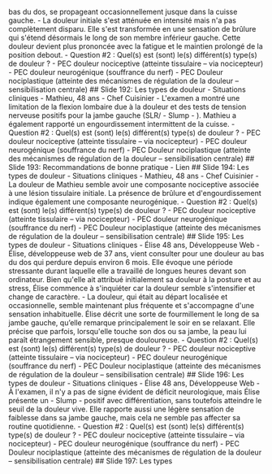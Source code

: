 bas du dos, se propageant occasionnellement jusque dans la cuisse gauche. - La douleur initiale s'est atténuée en intensité mais n'a pas complètement disparu. Elle s'est transformée en une sensation de brûlure qui s'étend désormais le long de son membre inférieur gauche. Cette douleur devient plus prononcée avec la fatigue et le maintien prolongé de la position debout. - Question #2 : Quel(s) est (sont) le(s) différent(s) type(s) de douleur ? - PEC douleur nociceptive (atteinte tissulaire – via nocicepteur) - PEC douleur neurogénique (souffrance du nerf) - PEC Douleur nociplastique (atteinte des mécanismes de régulation de la douleur – sensibilisation centrale) ## Slide 192: Les types de douleur - Situations cliniques - Mathieu, 48 ans - Chef Cuisinier - L'examen a montré une limitation de la flexion lombaire due à la douleur et des tests de tension nerveuse positifs pour la jambe gauche (SLR/ - Slump - ). Mathieu a également rapporté un engourdissement intermittent de la cuisse. - Question #2 : Quel(s) est (sont) le(s) différent(s) type(s) de douleur ? - PEC douleur nociceptive (atteinte tissulaire – via nocicepteur) - PEC douleur neurogénique (souffrance du nerf) - PEC Douleur nociplastique (atteinte des mécanismes de régulation de la douleur – sensibilisation centrale) ## Slide 193: Recommandations de bonne pratique - Lien ## Slide 194: Les types de douleur - Situations cliniques - Mathieu, 48 ans - Chef Cuisinier - La douleur de Mathieu semble avoir une composante nociceptive associée à une lésion tissulaire initiale. La présence de brûlure et d'engourdissement indique également une composante neurogénique. - Question #2 : Quel(s) est (sont) le(s) différent(s) type(s) de douleur ? - PEC douleur nociceptive (atteinte tissulaire – via nocicepteur) - PEC douleur neurogénique (souffrance du nerf) - PEC Douleur nociplastique (atteinte des mécanismes de régulation de la douleur – sensibilisation centrale) ## Slide 195: Les types de douleur - Situations cliniques - Élise 48 ans, Développeuse Web - Élise, développeuse web de 37 ans, vient consulter pour une douleur au bas du dos qui perdure depuis environ 6 mois. Elle évoque une période stressante durant laquelle elle a travaillé de longues heures devant son ordinateur. Bien qu'elle ait attribué initialement sa douleur à la posture et au stress, Élise commence à s'inquiéter car la douleur semble s'intensifier et change de caractère. - La douleur, qui était au départ localisée et occasionnelle, semble maintenant plus fréquente et s'accompagne d'une sensation inhabituelle. Élise décrit une sorte de fourmillement le long de sa jambe gauche, qu’elle remarque principalement le soir en se relaxant. Elle précise que parfois, lorsqu'elle touche son dos ou sa jambe, la peau lui paraît étrangement sensible, presque douloureuse. - Question #2 : Quel(s) est (sont) le(s) différent(s) type(s) de douleur ? - PEC douleur nociceptive (atteinte tissulaire – via nocicepteur) - PEC douleur neurogénique (souffrance du nerf) - PEC Douleur nociplastique (atteinte des mécanismes de régulation de la douleur – sensibilisation centrale) ## Slide 196: Les types de douleur - Situations cliniques - Élise 48 ans, Développeuse Web - À l'examen, il n'y a pas de signe évident de déficit neurologique, mais Élise présente un - Slump - positif avec différentiation, sans toutefois atteindre le seuil de la douleur vive. Elle rapporte aussi une légère sensation de faiblesse dans sa jambe gauche, mais cela ne semble pas affecter sa routine quotidienne. - Question #2 : Quel(s) est (sont) le(s) différent(s) type(s) de douleur ? - PEC douleur nociceptive (atteinte tissulaire – via nocicepteur) - PEC douleur neurogénique (souffrance du nerf) - PEC Douleur nociplastique (atteinte des mécanismes de régulation de la douleur – sensibilisation centrale) ## Slide 197: Les types